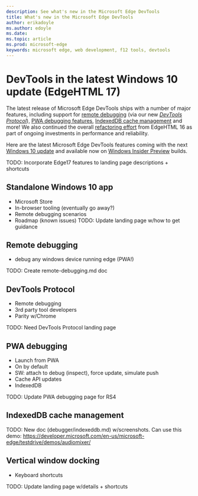 ```yaml
---
description: See what's new in the Microsoft Edge DevTools
title: What's new in the Microsoft Edge DevTools
author: erikadoyle
ms.author: edoyle
ms.date: 
ms.topic: article
ms.prod: microsoft-edge
keywords: microsoft edge, web development, f12 tools, devtools
---
```


# DevTools in the latest Windows 10 update (EdgeHTML 17)

The latest release of Microsoft Edge DevTools ships with a number of major features, including support for [remote debugging](#remote-debugging) (via our new [*DevTools Protocol*](#devtools-protocol)), [PWA debugging features](#pwa-debugging), [IndexedDB cache management](#indexeddb-cache-management) and more! We also continued the overall [refactoring effort](./whats-new/edgehtml-16.md) from EdgeHTML 16 as part of ongoing investments in performance and reliability.

Here are the latest Microsoft Edge DevTools features coming with the next [Windows 10 update]() and available now on [Windows Insider Preview](https://insider.windows.com/) builds.

TODO: Incorporate Edge17 features to landing page descriptions + shortcuts

## Standalone Windows 10 app
- Microsoft Store
- In-browser tooling (eventually go away?)
- Remote debugging scenarios
- Roadmap (known issues)
TODO: Update landing page w/how to get guidance

## Remote debugging
- debug any windows device running edge (PWA!)

TODO: Create remote-debugging.md doc

## DevTools Protocol
- Remote debugging
- 3rd party tool developers
- Parity w/Chrome

TODO: Need DevTools Protocol landing page

## PWA debugging
- Launch from PWA
- On by default
- SW: attach to debug (inspect), force update, simulate push
- Cache API updates
- IndexedDB

TODO: Update PWA debugging page for RS4

## IndexedDB cache management

TODO: New doc (debugger/indexeddb.md) w/screenshots. Can use this demo: https://developer.microsoft.com/en-us/microsoft-edge/testdrive/demos/audiomixer/

## Vertical window docking
- Keyboard shortcuts

TODO: Update landing page w/details + shortcuts